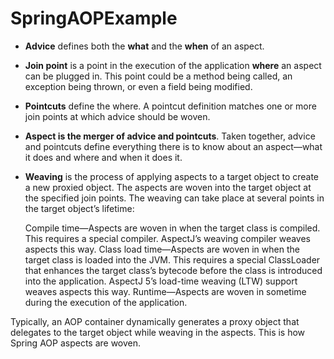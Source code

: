 # SpringAOPExample


  * **Advice** defines both the **what** and the **when** of an aspect.


  * **Join point** is a point in  the execution of the application **where** an aspect can be plugged in. This point could  be a method being called, an exception being thrown, or even a field being modified.


  * **Pointcuts** define the where. A  pointcut definition matches one or more join points at which advice should be woven.


  * **Aspect is the merger of advice and pointcuts**. Taken together, advice and pointcuts  define everything there is to know about an aspect—what it does and where and when it does it.


  * **Weaving** is the process of applying aspects to a target object to create a new proxied object. The aspects are woven into the target object at the specified join points. The weaving can take place at several points in the target object’s lifetime:

    Compile time—Aspects are woven in when the target class is compiled. This requires a special compiler. AspectJ’s weaving compiler weaves aspects this way.
    Class load time—Aspects are woven in when the target class is loaded into the JVM. This requires a special ClassLoader that enhances the target class’s bytecode before the class is introduced into the application. AspectJ 5’s load-time weaving (LTW) support weaves aspects this way.
    Runtime—Aspects are woven in sometime during the execution of the application.


Typically, an AOP container dynamically generates a proxy object that delegates to the target object while weaving in the aspects. This is how Spring AOP aspects are woven.
